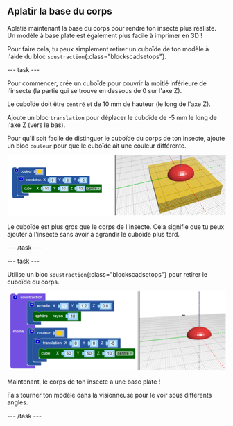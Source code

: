 ## Aplatir la base du corps

Aplatis maintenant la base du corps pour rendre ton insecte plus réaliste. Un modèle à base plate est également plus facile à imprimer en 3D !

Pour faire cela, tu peux simplement retirer un cuboïde de ton modèle à l'aide du bloc `soustraction`{:class="blockscadsetops"}.

--- task ---

Pour commencer, crée un cuboïde pour couvrir la moitié inférieure de l'insecte (la partie qui se trouve en dessous de 0 sur l'axe Z).

Le cuboïde doit être `centré` et de 10 mm de hauteur (le long de l'axe Z).

Ajoute un bloc `translation` pour déplacer le cuboïde de -5 mm le long de l'axe Z (vers le bas).

Pour qu'il soit facile de distinguer le cuboïde du corps de ton insecte, ajoute un bloc `couleur` pour que le cuboïde ait une couleur différente.

![capture d'écran](images/bug-body-cuboid.png)

Le cuboïde est plus gros que le corps de l'insecte. Cela signifie que tu peux ajouter à l'insecte sans avoir à agrandir le cuboïde plus tard.

--- /task ---

--- task ---

Utilise un bloc `soustraction`{:class="blockscadsetops"} pour retirer le cuboïde du corps.

![capture d'écran](images/bug-difference.png)

Maintenant, le corps de ton insecte a une base plate !

Fais tourner ton modèle dans la visionneuse pour le voir sous différents angles.

--- /task ---



  
